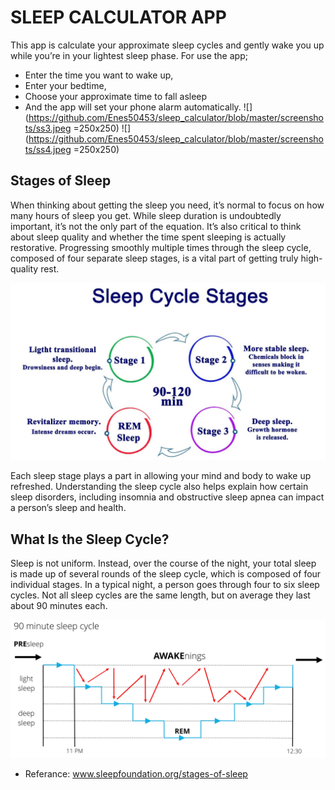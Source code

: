 
# SLEEP CALCULATOR APP

This app is calculate your approximate sleep cycles and gently wake you up while you’re in your lightest sleep phase. For use the app;
* Enter the time you want to wake up,
* Enter your bedtime,
* Choose your approximate time to fall asleep
* And the app will set your phone alarm automatically.
![](https://github.com/Enes50453/sleep_calculator/blob/master/screenshots/ss3.jpeg =250x250)
![](https://github.com/Enes50453/sleep_calculator/blob/master/screenshots/ss4.jpeg =250x250)
## Stages of Sleep
When thinking about getting the sleep you need, it’s normal to focus on how many hours of sleep you get. While sleep duration is undoubtedly important, it’s not the only part of the equation.
It’s also critical to think about sleep quality and whether the time spent sleeping is actually restorative. Progressing smoothly multiple times through the sleep cycle, composed of four separate sleep stages, is a vital part of getting truly high-quality rest.

![App Screenshot](https://github.com/Enes50453/sleep_calculator/blob/master/screenshots/ss2.jpg)

Each sleep stage plays a part in allowing your mind and body to wake up refreshed. Understanding the sleep cycle also helps explain how certain sleep disorders, including insomnia and obstructive sleep apnea can impact a person’s sleep and health.
## What Is the Sleep Cycle?

Sleep is not uniform. Instead, over the course of the night, your total sleep is made up of several rounds of the sleep cycle, which is composed of four individual stages. In a typical night, a person goes through four to six sleep cycles. Not all sleep cycles are the same length, but on average they last about 90 minutes each.

![App Screenshot](https://github.com/Enes50453/sleep_calculator/blob/master/screenshots/ss1.jpg)

* Referance: www.sleepfoundation.org/stages-of-sleep
